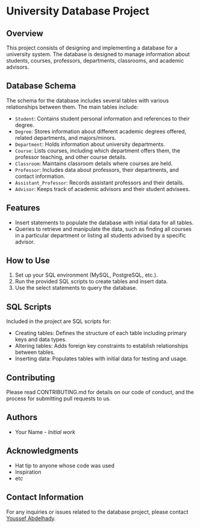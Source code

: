 # University Database Project

## Overview

This project consists of designing and implementing a database for a university system. The database is designed to manage information about students, courses, professors, departments, classrooms, and academic advisors.

## Database Schema

The schema for the database includes several tables with various relationships between them. The main tables include:

- `Student`: Contains student personal information and references to their degree.
- `Degree`: Stores information about different academic degrees offered, related departments, and majors/minors.
- `Department`: Holds information about university departments.
- `Course`: Lists courses, including which department offers them, the professor teaching, and other course details.
- `Classroom`: Maintains classroom details where courses are held.
- `Professor`: Includes data about professors, their departments, and contact information.
- `Assistant_Professor`: Records assistant professors and their details.
- `Advisor`: Keeps track of academic advisors and their student advisees.

## Features

- Insert statements to populate the database with initial data for all tables.
- Queries to retrieve and manipulate the data, such as finding all courses in a particular department or listing all students advised by a specific advisor.

## How to Use

1. Set up your SQL environment (MySQL, PostgreSQL, etc.).
2. Run the provided SQL scripts to create tables and insert data.
3. Use the select statements to query the database.

## SQL Scripts

Included in the project are SQL scripts for:

- Creating tables: Defines the structure of each table including primary keys and data types.
- Altering tables: Adds foreign key constraints to establish relationships between tables.
- Inserting data: Populates tables with initial data for testing and usage.

## Contributing

Please read CONTRIBUTING.md for details on our code of conduct, and the process for submitting pull requests to us.

## Authors

- Your Name - *Initial work*

## Acknowledgments

- Hat tip to anyone whose code was used
- Inspiration
- etc

## Contact Information

For any inquiries or issues related to the database project, please contact [Youssef Abdelhady](yabdelhady905@gmail.com).

